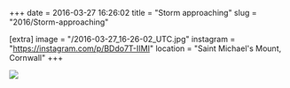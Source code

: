 +++
date = 2016-03-27 16:26:02
title = "Storm approaching"
slug = "2016/Storm-approaching"

[extra]
image = "/2016-03-27_16-26-02_UTC.jpg"
instagram = "https://instagram.com/p/BDdo7T-IIMI"
location = "Saint Michael's Mount, Cornwall"
+++

<img src="/2016-03-27_16-26-02_UTC.jpg" />
